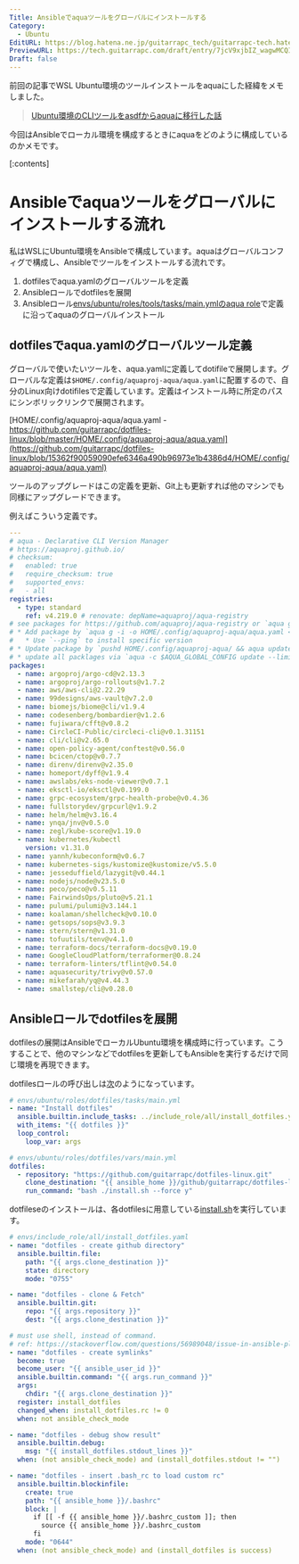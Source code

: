 ```yaml
---
Title: Ansibleでaquaツールをグローバルにインストールする
Category:
  - Ubuntu
EditURL: https://blog.hatena.ne.jp/guitarrapc_tech/guitarrapc-tech.hatenablog.com/atom/entry/6802418398319320457
PreviewURL: https://tech.guitarrapc.com/draft/entry/7jcV9xjbIZ_wagwMCQI9uXpub-4
Draft: false
---
```


前回の記事でWSL Ubuntu環境のツールインストールをaquaにした経緯をメモしました。

> [Ubuntu環境のCLIツールをasdfからaquaに移行した話](https://tech.guitarrapc.com/entry/2025/01/10/235851)

今回はAnsibleでローカル環境を構成するときにaquaをどのように構成しているのかメモです。

[:contents]

# Ansibleでaquaツールをグローバルにインストールする流れ

私はWSLにUbuntu環境をAnsibleで構成しています。aquaはグローバルコンフィグで構成し、Ansibleでツールをインストールする流れです。

1. dotfilesでaqua.yamlのグローバルツールを定義
2. Ansibleロールでdotfilesを展開
3. Ansibleロール[envs/ubuntu/roles/tools/tasks/main.ymlのaqua role](https://github.com/guitarrapc/local-provisioner/blob/f1462e9f36be10815ca101c791ab1a7d3098a6fa/envs/ubuntu/roles/tools/tasks/main.yml#L49)で定義に沿ってaquaのグローバルインストール

## dotfilesでaqua.yamlのグローバルツール定義

グローバルで使いたいツールを、aqua.yamlに定義してdotifileで展開します。グローバルな定義は`$HOME/.config/aquaproj-aqua/aqua.yaml`に配置するので、自分のLinux向けdotifilesで定義しています。定義はインストール時に所定のパスにシンボリックリンクで展開されます。

[HOME/.config/aquaproj-aqua/aqua.yaml - https://github.com/guitarrapc/dotfiles-linux/blob/master/HOME/.config/aquaproj-aqua/aqua.yaml](https://github.com/guitarrapc/dotfiles-linux/blob/15362f90059090efe6346a490b96973e1b4386d4/HOME/.config/aquaproj-aqua/aqua.yaml)

ツールのアップグレードはこの定義を更新、Git上も更新すれば他のマシンでも同様にアップグレードできます。

例えばこういう定義です。

```yaml
---
# aqua - Declarative CLI Version Manager
# https://aquaproj.github.io/
# checksum:
#   enabled: true
#   require_checksum: true
#   supported_envs:
#   - all
registries:
  - type: standard
    ref: v4.219.0 # renovate: depName=aquaproj/aqua-registry
# see packages for https://github.com/aquaproj/aqua-registry or `aqua g`
# * Add package by `aqua g -i -o HOME/.config/aquaproj-aqua/aqua.yaml <pacakge>`
#   * Use `--ping` to install specific version
# * Update package by `pushd HOME/.config/aquaproj-aqua/ && aqua update && popd`
# * update all packlages via `aqua -c $AQUA_GLOBAL_CONFIG update --limit 10`
packages:
  - name: argoproj/argo-cd@v2.13.3
  - name: argoproj/argo-rollouts@v1.7.2
  - name: aws/aws-cli@2.22.29
  - name: 99designs/aws-vault@v7.2.0
  - name: biomejs/biome@cli/v1.9.4
  - name: codesenberg/bombardier@v1.2.6
  - name: fujiwara/cfft@v0.8.2
  - name: CircleCI-Public/circleci-cli@v0.1.31151
  - name: cli/cli@v2.65.0
  - name: open-policy-agent/conftest@v0.56.0
  - name: bcicen/ctop@v0.7.7
  - name: direnv/direnv@v2.35.0
  - name: homeport/dyff@v1.9.4
  - name: awslabs/eks-node-viewer@v0.7.1
  - name: eksctl-io/eksctl@v0.199.0
  - name: grpc-ecosystem/grpc-health-probe@v0.4.36
  - name: fullstorydev/grpcurl@v1.9.2
  - name: helm/helm@v3.16.4
  - name: ynqa/jnv@v0.5.0
  - name: zegl/kube-score@v1.19.0
  - name: kubernetes/kubectl
    version: v1.31.0
  - name: yannh/kubeconform@v0.6.7
  - name: kubernetes-sigs/kustomize@kustomize/v5.5.0
  - name: jesseduffield/lazygit@v0.44.1
  - name: nodejs/node@v23.5.0
  - name: peco/peco@v0.5.11
  - name: FairwindsOps/pluto@v5.21.1
  - name: pulumi/pulumi@v3.144.1
  - name: koalaman/shellcheck@v0.10.0
  - name: getsops/sops@v3.9.3
  - name: stern/stern@v1.31.0
  - name: tofuutils/tenv@v4.1.0
  - name: terraform-docs/terraform-docs@v0.19.0
  - name: GoogleCloudPlatform/terraformer@0.8.24
  - name: terraform-linters/tflint@v0.54.0
  - name: aquasecurity/trivy@v0.57.0
  - name: mikefarah/yq@v4.44.3
  - name: smallstep/cli@v0.28.0
```

## Ansibleロールでdotfilesを展開

dotfilesの展開はAnsibleでローカルUbuntu環境を構成時に行っています。こうすることで、他のマシンなどでdotfilesを更新してもAnsibleを実行するだけで同じ環境を再現できます。

dotfilesロールの呼び出しは[次](https://github.com/guitarrapc/local-provisioner/blob/f1462e9f36be10815ca101c791ab1a7d3098a6fa/envs/ubuntu/roles/dotfiles/vars/main.yml)のようになっています。

```yaml
# envs/ubuntu/roles/dotfiles/tasks/main.yml
- name: "Install dotfiles"
  ansible.builtin.include_tasks: ../include_role/all/install_dotfiles.yaml
  with_items: "{{ dotfiles }}"
  loop_control:
    loop_var: args

# envs/ubuntu/roles/dotfiles/vars/main.yml
dotfiles:
  - repository: "https://github.com/guitarrapc/dotfiles-linux.git"
    clone_destination: "{{ ansible_home }}/github/guitarrapc/dotfiles-linux"
    run_command: "bash ./install.sh --force y"
```

dotfileseのインストールは、各dotfilesに用意している[install.sh](https://github.com/guitarrapc/dotfiles-linux/blob/master/install.sh)を実行しています。

```yaml
# envs/include_role/all/install_dotfiles.yaml
- name: "dotfiles - create github directory"
  ansible.builtin.file:
    path: "{{ args.clone_destination }}"
    state: directory
    mode: "0755"

- name: "dotfiles - clone & Fetch"
  ansible.builtin.git:
    repo: "{{ args.repository }}"
    dest: "{{ args.clone_destination }}"

# must use shell, instead of command.
# ref: https://stackoverflow.com/questions/56989048/issue-in-ansible-playbook-command/56991314
- name: "dotfiles - create symlinks"
  become: true
  become_user: "{{ ansible_user_id }}"
  ansible.builtin.command: "{{ args.run_command }}"
  args:
    chdir: "{{ args.clone_destination }}"
  register: install_dotfiles
  changed_when: install_dotfiles.rc != 0
  when: not ansible_check_mode

- name: "dotfiles - debug show result"
  ansible.builtin.debug:
    msg: "{{ install_dotfiles.stdout_lines }}"
  when: (not ansible_check_mode) and (install_dotfiles.stdout != "")

- name: "dotfiles - insert .bash_rc to load custom rc"
  ansible.builtin.blockinfile:
    create: true
    path: "{{ ansible_home }}/.bashrc"
    block: |
      if [[ -f {{ ansible_home }}/.bashrc_custom ]]; then
        source {{ ansible_home }}/.bashrc_custom
      fi
    mode: "0644"
  when: (not ansible_check_mode) and (install_dotfiles is success)
```

##
